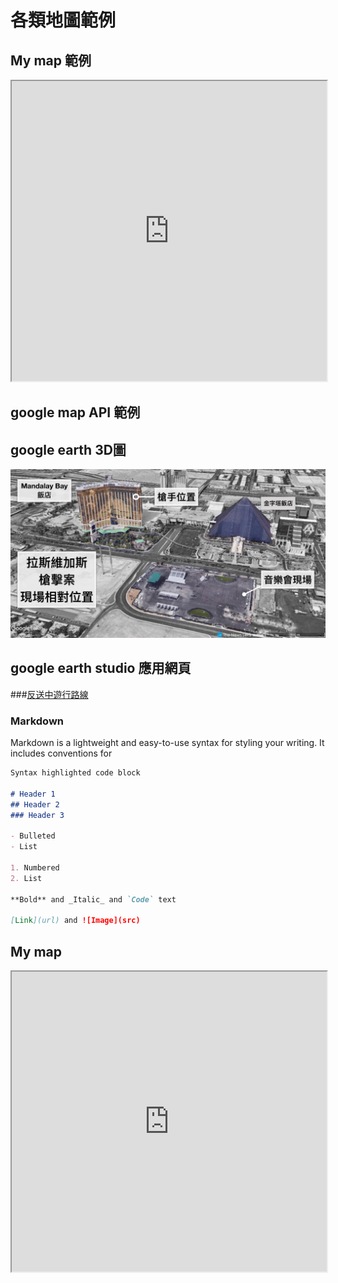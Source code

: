 # 各類地圖範例

## My map 範例
<iframe src="https://www.google.com/maps/d/u/0/embed?mid=1aKqamfOSLCm4MqiLLEyVxkOD4Ng" width="100%" height="480"></iframe>

## google map API 範例

## google earth 3D圖
![LV槍擊案地點](/LV槍擊2.jpeg)

## google earth studio 應用網頁
###[反送中遊行路線](https://activity.thenewslens.com/hk-extradition-law/)

### Markdown

Markdown is a lightweight and easy-to-use syntax for styling your writing. It includes conventions for

```markdown
Syntax highlighted code block

# Header 1
## Header 2
### Header 3

- Bulleted
- List

1. Numbered
2. List

**Bold** and _Italic_ and `Code` text

[Link](url) and ![Image](src)
```

## My map
<iframe src="https://www.google.com/maps/d/u/0/embed?mid=1aKqamfOSLCm4MqiLLEyVxkOD4Ng" width="100%" height="480"></iframe>
